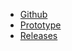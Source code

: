 <!-- _navbar.md -->
-   [Github](https://github.com/D-O-S-T/sgaic)
-   [Prototype](https://github.com/D-O-S-T/GerenciamentoAcademico)
-   [Releases](https://github.com/D-O-S-T/sgaic/releases)
